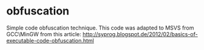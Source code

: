 obfuscation
===========

Simple code obfuscation technique. This code was adapted to MSVS from GCC\MinGW from this article: http://syprog.blogspot.de/2012/02/basics-of-executable-code-obfuscation.html
